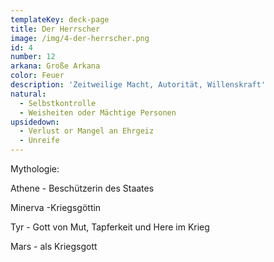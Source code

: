 ```yaml
---
templateKey: deck-page
title: Der Herrscher
image: /img/4-der-herrscher.png
id: 4
number: 12
arkana: Große Arkana
color: Feuer
description: 'Zeitweilige Macht, Autorität, Willenskraft'
natural:
  - Selbstkontrolle
  - Weisheiten oder Mächtige Personen
upsidedown:
  - Verlust or Mangel an Ehrgeiz
  - Unreife
---
```

Mythologie:

Athene - Beschützerin des Staates

Minerva -Kriegsgöttin

Tyr - Gott von Mut, Tapferkeit und Here im Krieg

Mars - als Kriegsgott
